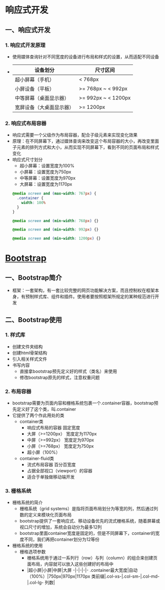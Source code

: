 # 响应式开发
## 一、响应式开发
### 1. 响应式开发原理
+ 使用媒体查询针对不同宽度的设备进行布局和样式的设置，从而适配不同设备
+ 设备划分|尺寸区间
  -|-
  超小屏幕（手机）|< 768px
  小屏设备（平板）|>= 768px ~ < 992px
  中等屏幕（桌面显示器）|>= 992px ~ < 1200px
  宽屏设备（大桌面显示器）|>= 1200px
### 2. 响应式布局容器
+ 响应式需要一个父级作为布局容器，配合子级元素来实现变化效果
+ 原理：在不同屏幕下，通过媒体查询来改变这个布局容器的大小，再改变里面子元素的排列方式和大小，从而实现不同屏幕下，看到不同的页面布局和样式变化
+ 响应式尺寸划分
  - 超小屏幕：设置宽度为100%
  - 小屏幕：设置宽度为750px
  - 中等屏幕：设置宽度为970px
  - 大屏幕：设置宽度为1170px
  ```css
  @media screen and (max-width: 767px) {
    .container {
      width: 100%
    }
  }
  
  @media screen and (min-width: 768px) {}
  
  @media screen and (min-width: 992px) {}
  
  @media screen and (min-width: 1200px) {}
  ```
# [Bootstrap](https://v3.bootcss.com/)
## 一、Bootstrap简介
+ 框架：一套架构，有一套比较完整的网页功能解决方案，而且控制权在框架本身，有预制样式库、组件和插件。使用者要按照框架所规定的某种规范进行开发
## 二、Bootstrap使用
### 1. 样式库
+ 创建文件夹结构
+ 创建html骨架结构
+ 引入相关样式文件
+ 书写内容
  - 直接拿bootstrap预先定义好的样式（类名）来使用
  - 修改bootstrap原先的样式，注意权重问题
### 2. 布局容器
+ bootstrap需要为页面内容和栅格系统包裹一个.container容器，bootstrap预先定义好了这个类，叫.container
+ 它提供了两个作此用处的类
  - container类
    * 响应式布局的容器 固定宽度
    * 大屏（>=1200px） 宽度定为1170px
    * 中屏（>=992px） 宽度定为970px
    * 小屏（>=768px） 宽度定为750px
    * 超小屏（100%）
  - container-fluid类
    * 流式布局容器 百分百宽度
    * 占据全部视口（viewport）的容器
    * 适合于单独做移动端开发
### 3. 栅格系统
+ 栅格系统的简介
  - 栅格系统（grid systems）是指将页面布局划分为等宽的列，然后通过列数的定义来模块化页面布局
  - bootstrap提供了一套响应式、移动设备优先的流式栅格系统，随着屏幕或视口尺寸的增加，系统会自动分为最多12列
  - bootstrap里面container宽度是固定的，但是不同屏幕下，container的宽度不同，我们再把container划分为12等份
+ 栅格系统的使用
  - 栅格选项参数
    * 栅格系统用于通过一系列行（row）与列（column）的组合来创建页面布局，内容就可以放入这些创建好的布局中
    * |超小屏|小屏|中屏|大屏
      -|-|-|-|-
      .container最大宽度|自动（100%）|750px|970px|1170px
      类前缀|.col-xs-|.col-sm-|.col-md-|.col-lg-
      列数|
